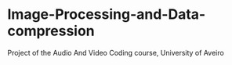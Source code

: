 # Image-Processing-and-Data-compression
Project of the Audio And Video Coding course, University of Aveiro

